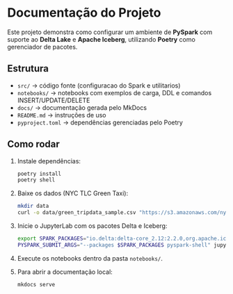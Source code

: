 # Documentação do Projeto

Este projeto demonstra como configurar um ambiente de **PySpark** com suporte ao **Delta Lake** e **Apache Iceberg**, utilizando **Poetry** como gerenciador de pacotes.

## Estrutura

- `src/` → código fonte (configuracao do Spark e utilitarios)
- `notebooks/` → notebooks com exemplos de carga, DDL e comandos INSERT/UPDATE/DELETE
- `docs/` → documentação gerada pelo MkDocs
- `README.md` → instruções de uso
- `pyproject.toml` → dependências gerenciadas pelo Poetry

## Como rodar

1. Instale dependências:
   ```bash
   poetry install
   poetry shell
   ```

2. Baixe os dados (NYC TLC Green Taxi):
   ```bash
   mkdir data
   curl -o data/green_tripdata_sample.csv "https://s3.amazonaws.com/nyc-tlc/trip+data/green_tripdata_2022-01.csv"
   ```

3. Inicie o JupyterLab com os pacotes Delta e Iceberg:
   ```bash
   export SPARK_PACKAGES="io.delta:delta-core_2.12:2.2.0,org.apache.iceberg:iceberg-spark-runtime-3.4_2.12:1.3.0"
   PYSPARK_SUBMIT_ARGS="--packages $SPARK_PACKAGES pyspark-shell" jupyter lab
   ```

4. Execute os notebooks dentro da pasta `notebooks/`.

5. Para abrir a documentação local:
   ```bash
   mkdocs serve
   ```
